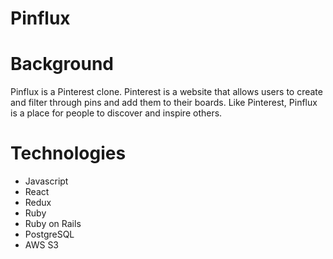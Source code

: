 # Pinflux
# Background
Pinflux is a Pinterest clone. Pinterest is a website that allows users to create and filter through pins and add them to their boards. Like Pinterest, Pinflux is a place for people to discover and inspire others.



# Technologies
+ Javascript
+ React
+ Redux
+ Ruby
+ Ruby on Rails
+ PostgreSQL
+ AWS S3
